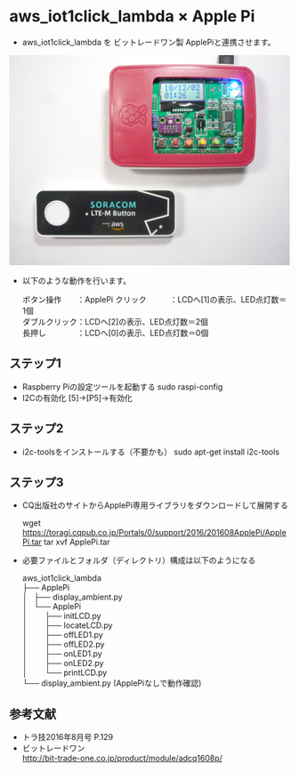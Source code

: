 # aws_iot1click_lambda × Apple Pi

* aws_iot1click_lambda を ビットレードワン製 ApplePiと連携させます。

![Apple Pi 接続例](ApplePi.jpg)

* 以下のような動作を行います。

    ボタン操作　　：ApplePi
    クリック　　　：LCDへ[1]の表示、LED点灯数＝1個  
    ダブルクリック：LCDへ[2]の表示、LED点灯数＝2個  
    長押し　　　　：LCDへ[0]の表示、LED点灯数＝0個  

## ステップ1

* Raspberry Piの設定ツールを起動する
    sudo raspi-config
* I2Cの有効化 [5]→[P5]→有効化

## ステップ2

* i2c-toolsをインストールする（不要かも）
    sudo apt-get install i2c-tools

## ステップ3

* CQ出版社のサイトからApplePi専用ライブラリをダウンロードして展開する

    wget https://toragi.cqpub.co.jp/Portals/0/support/2016/201608ApplePi/ApplePi.tar
    tar xvf ApplePi.tar

* 必要ファイルとフォルダ（ディレクトリ）構成は以下のようになる

    aws_iot1click_lambda  
    ├── ApplePi  
    │   ├── display_ambient.py  
    │   └── ApplePi  
    │        ├── initLCD.py  
    │        ├── locateLCD.py  
    │        ├── offLED1.py  
    │        ├── offLED2.py  
    │        ├── onLED1.py  
    │        ├── onLED2.py  
    │        └── printLCD.py  
    └── display_ambient.py (ApplePiなしで動作確認)  

## 参考文献
* トラ技2016年8月号 P.129
* ビットレードワン  
http://bit-trade-one.co.jp/product/module/adcq1608p/
